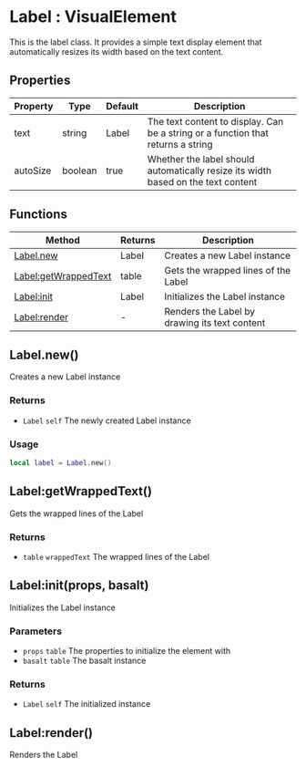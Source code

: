 # Label : VisualElement
This is the label class. It provides a simple text display element that automatically
resizes its width based on the text content.

## Properties

|Property|Type|Default|Description|
|---|---|---|---|
|text|string|Label|The text content to display. Can be a string or a function that returns a string
|autoSize|boolean|true|Whether the label should automatically resize its width based on the text content

## Functions

|Method|Returns|Description|
|---|---|---|
|[Label.new](#Label.new)|Label|Creates a new Label instance
|[Label:getWrappedText](#Label:getWrappedText)|table|Gets the wrapped lines of the Label
|[Label:init](#Label:init)|Label|Initializes the Label instance
|[Label:render](#Label:render)|-|Renders the Label by drawing its text content


## Label.new()
Creates a new Label instance

### Returns
* `Label` `self` The newly created Label instance

### Usage
 ```lua
local label = Label.new()
```

## Label:getWrappedText()
Gets the wrapped lines of the Label

### Returns
* `table` `wrappedText` The wrapped lines of the Label

## Label:init(props, basalt)
Initializes the Label instance

### Parameters
* `props` `table` The properties to initialize the element with
* `basalt` `table` The basalt instance

### Returns
* `Label` `self` The initialized instance

## Label:render()
Renders the Label


